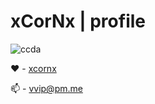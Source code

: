# xCorNx | profile

![ccda](dadad)

:heart: - [xcornx](google.com)

:mailbox: - [vvip@pm.me](mailto:vvip1337@pm.me)